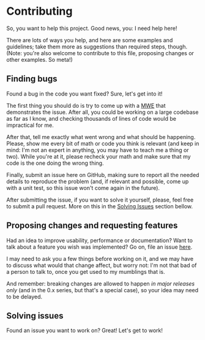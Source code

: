 # Contributing

So, you want to help this project. Good news, you: I need help here!

There are lots of ways you help, and here are some examples and guidelines; take
them more as suggestions than required steps, though. (Note: you're also welcome
to contribute to this file, proposing changes or other examples. So meta!)

## Finding bugs

Found a bug in the code you want fixed? Sure, let's get into it!

The first thing you should do is try to come up with a [MWE][] that demonstrates
the issue. After all, you could be working on a large codebase as far as I know,
and checking thousands of lines of code would be impractical for me.

[MWE]: https://en.wikipedia.org/wiki/Minimal_Working_Example

After that, tell me exactly what went wrong and what should be happening.
Please, show me every bit of math or code you think is relevant (and keep in
mind: I'm not an expert in anything, you may have to teach me a thing or two).
While you're at it, please recheck your math and make sure that my code is
the one doing the wrong thing.

Finally, submit an issue here on GitHub, making sure to report all the needed
details to reproduce the problem (and, if relevant and possible, come up with a
unit test, so this issue won't come again in the future).

After submitting the issue, if you want to solve it yourself, please, feel free
to submit a pull request. More on this in the [Solving Issues](#solving-issues)
section bellow.

## Proposing changes and requesting features

Had an idea to improve usability, performance or documentation? Want to talk
about a feature you wish was implemented? Go on, file an
issue [here][project issue tracker].

[project issue tracker]: https://github.com/DonRyuDragoni/ODE.rs/issues

I may need to ask you a few things before working on it, and we may have to
discuss what would that change affect, but worry not: I'm not that bad of a
person to talk to, once you get used to my mumblings that is.

And remember: breaking changes are allowed to happen *in major releases only*
(and in the 0.x series, but that's a special case), so your idea may need to be
delayed.

## Solving issues

Found an issue you want to work on? Great! Let's get to work!
